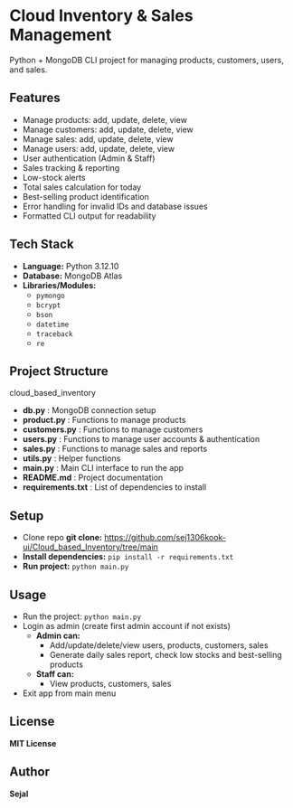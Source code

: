 # Cloud Inventory & Sales Management 
Python + MongoDB CLI project for managing products, customers, users, and sales.

## Features
- Manage products: add, update, delete, view
- Manage customers: add, update, delete, view
- Manage sales: add, update, delete, view
- Manage users: add, update, delete, view
- User authentication (Admin & Staff)
- Sales tracking & reporting
- Low-stock alerts
- Total sales calculation for today
- Best-selling product identification
- Error handling for invalid IDs and database issues
- Formatted CLI output for readability

## Tech Stack
- **Language:** Python 3.12.10
- **Database:** MongoDB Atlas
- **Libraries/Modules:** 
  - `pymongo`
  - `bcrypt`
  - `bson`
  - `datetime`
  - `traceback`
  - `re`

## Project Structure
cloud_based_inventory
- **db.py** : MongoDB connection setup
- **product.py** : Functions to manage products
- **customers.py** : Functions to manage customers
- **users.py** : Functions to manage user accounts & authentication
- **sales.py** : Functions to manage sales and reports
- **utils.py** : Helper functions 
- **main.py** : Main CLI interface to run the app
- **README.md** : Project documentation
- **requirements.txt** : List of dependencies to install
  
## Setup
- Clone repo
   **git clone:** https://github.com/sej1306kook-ui/Cloud_based_Inventory/tree/main
- **Install dependencies:**
   `pip install -r requirements.txt`
- **Run project:**
   `python main.py`
 
## Usage
- Run the project: `python main.py`
- Login as admin (create first admin account if not exists)
    - **Admin can:**
      - Add/update/delete/view users, products, customers, sales
      - Generate daily sales report, check low stocks and best-selling products
    - **Staff can:**
        - View products, customers, sales
- Exit app from main menu


## License
 **MIT License**

## Author
 **Sejal**
